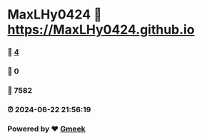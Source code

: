 # MaxLHy0424 :link: https://MaxLHy0424.github.io 
### :page_facing_up: [4](https://MaxLHy0424.github.io/tag.html) 
### :speech_balloon: 0 
### :hibiscus: 7582 
### :alarm_clock: 2024-06-22 21:56:19 
### Powered by :heart: [Gmeek](https://github.com/Meekdai/Gmeek)
